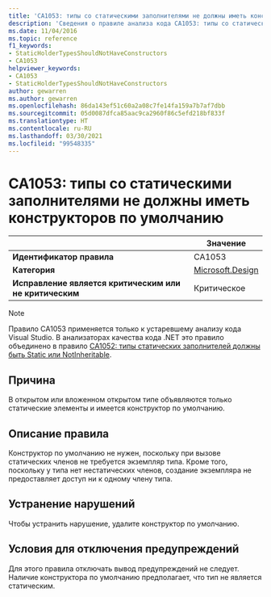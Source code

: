 ```yaml
---
title: 'CA1053: типы со статическими заполнителями не должны иметь конструкторов (анализ кода)'
description: 'Сведения о правиле анализа кода CA1053: типы со статическими заполнителями не должны иметь конструкторов'
ms.date: 11/04/2016
ms.topic: reference
f1_keywords:
- StaticHolderTypesShouldNotHaveConstructors
- CA1053
helpviewer_keywords:
- CA1053
- StaticHolderTypesShouldNotHaveConstructors
author: gewarren
ms.author: gewarren
ms.openlocfilehash: 86da143ef51c60a2a08c7fe14fa159a7b7af7dbb
ms.sourcegitcommit: 05d0087dfca85aac9ca2960f86c5efd218bf833f
ms.translationtype: HT
ms.contentlocale: ru-RU
ms.lasthandoff: 03/30/2021
ms.locfileid: "99548335"
---
```

# <a name="ca1053-static-holder-types-should-not-have-default-constructors"></a>CA1053: типы со статическими заполнителями не должны иметь конструкторов по умолчанию

| | Значение |
|-|-|
| **Идентификатор правила** |CA1053|
| **Категория** |[Microsoft.Design](design-warnings.md)|
| **Исправление является критическим или не критическим** |Критическое|

> [!NOTE]
> Правило CA1053 применяется только к устаревшему анализу кода Visual Studio. В анализаторах качества кода .NET это правило объединено в правило [CA1052: типы статических заполнителей должны быть Static или NotInheritable](ca1052.md).

## <a name="cause"></a>Причина

В открытом или вложенном открытом типе объявляются только статические элементы и имеется конструктор по умолчанию.

## <a name="rule-description"></a>Описание правила

Конструктор по умолчанию не нужен, поскольку при вызове статических членов не требуется экземпляр типа. Кроме того, поскольку у типа нет нестатических членов, создание экземпляра не предоставляет доступ ни к одному члену типа.

## <a name="how-to-fix-violations"></a>Устранение нарушений

Чтобы устранить нарушение, удалите конструктор по умолчанию.

## <a name="when-to-suppress-warnings"></a>Условия для отключения предупреждений

Для этого правила отключать вывод предупреждений не следует. Наличие конструктора по умолчанию предполагает, что тип не является статическим.
